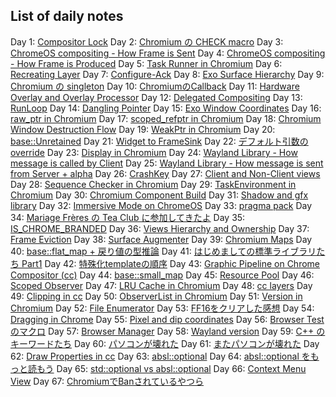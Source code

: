 ## List of daily notes
Day 1: [Compositor Lock](/PvX17GKgSjihdnLLxMYjGQ)
Day 2: [Chromium の CHECK macro](/bTyyMwT3TSGp9DQ3AaYy5Q)
Day 3: [ChromeOS compositing - How Frame is Sent](/TRqZF4imQ2Cw78IatA2iNg)
Day 4: [ChromeOS compositing - How Frame is Produced](/zDMdnHD-QPuTZQgYqrR8FQ)
Day 5: [Task Runner in Chromium](/V20PsjhqT7a7AJ1_zE5kMg)
Day 6: [Recreating Layer](/BG_B-_6hS9a5uKwQMdBhSA)
Day 7: [Configure-Ack](/DUDwMnofS2KBY43crM1RbQ)
Day 8: [Exo Surface Hierarchy](/B0CVPL5VSE-te7jBFX2KLA)
Day 9: [Chromium の singleton](/uJ6BDMFwStS3LSN9NTeP8w)
Day 10: [ChromiumのCallback](/-IbvK-7hSlOgFekcAGPwJQ)
Day 11: [Hardware Overlay and Overlay Processor](/1ijoC7L5TEK3sryYckqqjg)
Day 12: [Delegated Compositing](/lnF21IZqSe6bWlnsYkEclQ)
Day 13: [RunLoop](/3nWtoOH2QW28njOfcbvSyw)
Day 14: [Dangling Pointer](/UpDc1_nBQLy3ETrUE-XsHA)
Day 15: [Exo Window Coordinates](/W5x_n2LiShiMIke--XMHng)
Day 16: [raw_ptr in Chromium](/IUfFQc99QK2gouHt7Wpe2w)
Day 17: [scoped_refptr in Chromium](/FphwD6YTTqaVNVoZ9lAlSA)
Day 18: [Chromium Window Destruction Flow](/LdXvjILPR6mBq2nREHBc2A)
Day 19: [WeakPtr in Chromium](/SbPHZW4wQL6pb5RSWK7pdA)
Day 20: [base::Unretained](/-Y7V9jiqQ3GF6VushLVMRg)
Day 21: [Widget to FrameSink](/TfLVAWQfT36ScMTkEyUzIQ)
Day 22: [デフォルト引数のoverride](/h3QSQCjCRKOHR4MfZ_DLow)
Day 23: [Display in Chromium](/duoseLZpQFq0ME7Iy5VVcQ)
Day 24: [Wayland Library - How message is called by Client](/Lq7Q7W9EQvaX1iN_-G-V1A)
Day 25: [Wayland Library - How message is sent from Server + alpha](/8pjhsch7QQKUTJejwrfMXA)
Day 26: [CrashKey](/kF7Dcr_yQLCvlwckJtBtTw)
Day 27: [Client and Non-Client views](/haIf7BD4QC21cBjavc7haA)
Day 28: [Sequence Checker in Chromium](/RsnFutuvT7acc8lR0BTuYQ)
Day 29: [TaskEnvironment in Chromium](/DFUw2wSkSSazHYVxmqRpLg)
Day 30: [Chromium Component Build](/5R2UxHo6QuirJrD92O--Lg)
Day 31: [Shadow and gfx library](/-DuvxnIkTuSWoaVXYgMD5w)
Day 32: [Immersive Mode on ChromeOS](/2JOXHvdWSTGaocHXYLy-Fg)
Day 33: [pragma pack](/9TR04dW3SrOSOw_Pv5w_jw)
Day 34: [Mariage Frères の Tea Club に参加してきたよ](https://elkurin.hatenablog.com/entry/2023/06/28/235656)
Day 35: [IS_CHROME_BRANDED](/jnrCiF6CSYaO80ficUlTtQ)
Day 36: [Views Hierarchy and Ownership](/pIWPoinHTSGXbZnRqZO9eQ)
Day 37: [Frame Eviction](/p7Xlv09bTgKBczGScYAnJA)
Day 38: [Surface Augmenter](/GcPX1VkJSfKnPtTrTZlYmg)
Day 39: [Chromium Maps](/szPe4BDiSAqq2Lk1DSycHw)
Day 40: [base::flat_map + 戻り値の型推論](/WntLebyXQUKQuKQOFGTitw)
Day 41: [はじめましての標準ライブラリたち Part1](/qpXWYcV3RVC1oVWlCx7Lpg)
Day 42: [特殊化templateの順序](/U0xJunbTS3aZLNlr8ODeeg)
Day 43: [Graphic Pipeline on Chrome Compositor (cc)](/5ikmEAt9TVGbg1NrYA1EJw)
Day 44: [base::small_map](/lS4DQhxISa-bvzFelDKCcA)
Day 45: [Resource Pool](/s3dEa-TNRUiBmTOiA1EKOA)
Day 46: [Scoped Observer](/mJC0zURhT0iQFd2wJ3_t3w)
Day 47: [LRU Cache in Chromium](/m8pLj-OlR7WmJ8ieyxo_6w)
Day 48: [cc layers](/esdTpuT1SDWwUE8vDH1k4w)
Day 49: [Clipping in cc](/LvRsS5aGTNGobStqD0vKcA)
Day 50: [ObserverList in Chromium](/TEDSDGhnTlObx_Y45vcEGQ)
Day 51: [Version in Chromium](/Z3i_CQgTQ0eTgGxaV1objA)
Day 52: [File Enumerator](/ITOpPnt-Tly6N7M0Yl90Dg)
Day 53: [FF16をクリアした感想](https://elkurin.hatenablog.com/entry/2023/07/17/232558)
Day 54: [Dragging in Chrome](/h_4smDVCQKGRk1_PrYgMmw)
Day 55: [Pixel and dip coordinates](/K6EUR4yRTC6ORYZDwLObew)
Day 56: [Browser Test のマクロ](/ylf1Mv9vT2iPKL38-P8nUA)
Day 57: [Browser Manager](/pXKvEK3ATMivbrM_ns2Guw)
Day 58: [Wayland version](/Mdm3M5sbT-KeZdVY3oLWXg)
Day 59: [C++ のキーワードたち](/G73bexFuQlqUNMalrr-cgQ)
Day 60: [パソコンが壊れた](/OFMoDrrBSbeeZ0ni3BCBLA)
Day 61: [またパソコンが壊れた](/5p5vgcpyTfCoAqkn_980TA)
Day 62: [Draw Properties in cc](/5bSaHaGCSWqEmymeBFuPRA)
Day 63: [absl::optional](/G7kaKvL5R8C4M9Cuqy2Cgg)
Day 64: [absl::optional をもっと読もう](/TDl6IiexRmKC9W6BBsWQSA)
Day 65: [std::optional vs absl::optional](/G-BZp4C0QQG5kn6nr3pqeQ)
Day 66: [Context Menu View](/PQZa25RURoKUqVhIfy33IA)
Day 67: [ChromiumでBanされているやつら](/_hYuzIVjR8usRAO8sn3-og)